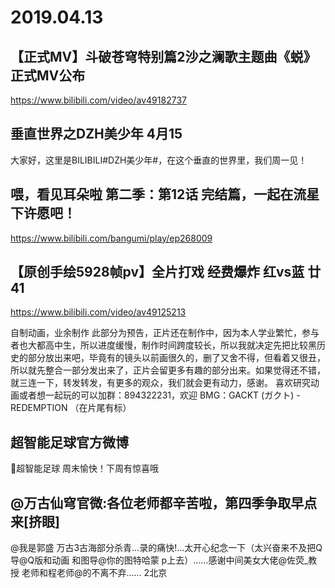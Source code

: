 # 2019.04.13

## 【正式MV】斗破苍穹特别篇2沙之澜歌主题曲《蜕》正式MV公布
https://www.bilibili.com/video/av49182737

## 垂直世界之DZH美少年 4月15
大家好，这里是BILIBILI#DZH美少年#，在这个垂直的世界里，我们周一见！ ​​​​ 


## 喂，看见耳朵啦 第二季：第12话 完结篇，一起在流星下许愿吧！
https://www.bilibili.com/bangumi/play/ep268009

## 【原创手绘5928帧pv】全片打戏 经费爆炸 红vs蓝  廿41 
https://www.bilibili.com/video/av49125213

自制动画，业余制作 此部分为预告，正片还在制作中，因为本人学业繁忙，参与者也大都高中生，所以进度缓慢，制作时间跨度较长，所以我就决定先把比较黑历史的部分放出来吧，毕竟有的镜头以前画很久的，删了又舍不得，但看着又很丑，所以就先整合一部分发出来了，正片会留更多有趣的部分出来。如果觉得还不错，就三连一下，转发转发，有更多的观众，我们就会更有动力，感谢。 喜欢研究动画或者想一起玩的可以加群：894322231，欢迎 BMG：GACKT (ガクト) - REDEMPTION （在片尾有标）

## 超智能足球官方微博
超智能足球 周末愉快！下周有惊喜哦
## @万古仙穹官微:各位老师都辛苦啦，第四季争取早点来[挤眼]
@我是郭盛
万古3古海部分杀青…录的痛快!…太开心纪念一下（太兴奋来不及把Q导@Q版和动画 和图导@你的图特哈蒙 p上去）……感谢中间美女大佬@佐荧_教授 老师和程老师@的不离不弃…… 2北京 ​​​​ 